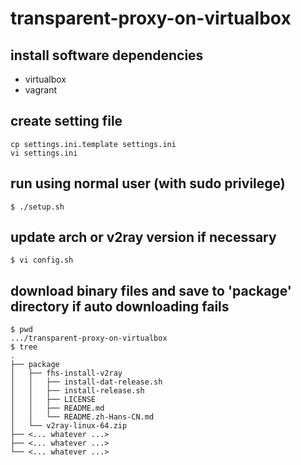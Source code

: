 # transparent-proxy-on-virtualbox

<!-- https://guide.v2fly.org/en_US/app/transparent_proxy.html#pros -->

## install software dependencies

* virtualbox
* vagrant

## create setting file

``` shell
cp settings.ini.template settings.ini
vi settings.ini
```

## run using normal user (with sudo privilege)
``` shell
$ ./setup.sh
```

## update arch or v2ray version if necessary
```
$ vi config.sh
```

## download binary files and save to 'package' directory if auto downloading fails
```
$ pwd
.../transparent-proxy-on-virtualbox
$ tree
.
├── package
│   ├── fhs-install-v2ray
│   │   ├── install-dat-release.sh
│   │   ├── install-release.sh
│   │   ├── LICENSE
│   │   ├── README.md
│   │   └── README.zh-Hans-CN.md
│   └── v2ray-linux-64.zip
├── <... whatever ...>
├── <... whatever ...>
└── <... whatever ...>
```